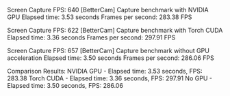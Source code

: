 Screen Capture FPS: 640
[BetterCam] Capture benchmark with NVIDIA GPU
Elapsed time: 3.53 seconds
Frames per second: 283.38 FPS


Screen Capture FPS: 622
[BetterCam] Capture benchmark with Torch CUDA
Elapsed time: 3.36 seconds
Frames per second: 297.91 FPS


Screen Capture FPS: 657
[BetterCam] Capture benchmark without GPU acceleration
Elapsed time: 3.50 seconds
Frames per second: 286.06 FPS

Comparison Results:
NVIDIA GPU - Elapsed time: 3.53 seconds, FPS: 283.38
Torch CUDA - Elapsed time: 3.36 seconds, FPS: 297.91
No GPU - Elapsed time: 3.50 seconds, FPS: 286.06

